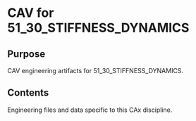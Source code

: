 # CAV for 51_30_STIFFNESS_DYNAMICS

## Purpose
CAV engineering artifacts for 51_30_STIFFNESS_DYNAMICS.

## Contents
Engineering files and data specific to this CAx discipline.

